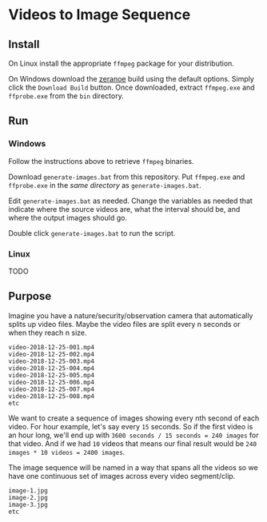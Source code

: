 # Videos to Image Sequence

## Install

On Linux install the appropriate `ffmpeg` package for your distribution.

On Windows download the [zeranoe](https://ffmpeg.zeranoe.com/builds/) build using the default options. Simply click the `Download Build` button. Once downloaded, extract `ffmpeg.exe` and `ffprobe.exe` from the `bin` directory.

## Run

### Windows

Follow the instructions above to retrieve `ffmpeg` binaries.

Download `generate-images.bat` from this repository. Put `ffmpeg.exe` and `ffprobe.exe` in the _same directory_ as `generate-images.bat`.

Edit `generate-images.bat` as needed. Change the variables as needed that indicate where the source videos are, what the interval should be, and where the output images should go.

Double click `generate-images.bat` to run the script.

### Linux

TODO

## Purpose

Imagine you have a nature/security/observation camera that automatically splits up video files. Maybe the video files are split every n seconds or when they reach n size.

```
video-2018-12-25-001.mp4
video-2018-12-25-002.mp4
video-2018-12-25-003.mp4
video-2018-12-25-004.mp4
video-2018-12-25-005.mp4
video-2018-12-25-006.mp4
video-2018-12-25-007.mp4
video-2018-12-25-008.mp4
etc
```

We want to create a sequence of images showing every nth second of each video. For hour example, let's say every `15` seconds. So if the first video is an hour long, we'll end up with `3600 seconds / 15 seconds = 240 images` for that video. And if we had `10` videos that means our final result would be `240 images * 10 videos = 2400 images`.

The image sequence will be named in a way that spans all the videos so we have one continuous set of images across every video segment/clip.

```
image-1.jpg
image-2.jpg
image-3.jpg
etc
```

